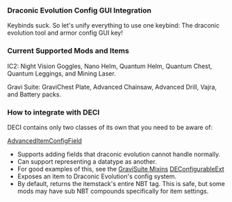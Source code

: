 ### Draconic Evolution Config GUI Integration
Keybinds suck. So let's unify everything to use one keybind: The draconic evolution tool and armor config GUI key!

### Current Supported Mods and Items
IC2: Night Vision Goggles, Nano Helm, Quantum Helm, Quantum Chest, Quantum Leggings, and Mining Laser.

Gravi Suite: GraviChest Plate, Advanced Chainsaw, Advanced Drill, Vajra, and Battery packs.

### How to integrate with DECI
DECI contains only two classes of its own that you need to be aware of:

[AdvancedItemConfigField](https://github.com/Drathonix/DEConfig-Integration/blob/main/src/main/java/com/drathonix/deconfigintegration/bridge/AdvancedItemConfigField.java)
* Supports adding fields that draconic evolution cannot handle normally.
* Can support representing a datatype as another.
* For good examples of this, see the [GraviSuite Mixins](https://github.com/Drathonix/DEConfig-Integration/tree/main/src/main/java/com/drathonix/deconfigintegration/mixins/gravisuite)
[DEConfigurableExt](https://github.com/Drathonix/DEConfig-Integration/blob/main/src/main/java/com/drathonix/deconfigintegration/bridge/DEConfigurableExt.java)
* Exposes an item to Draconic Evolution's config system.
* By default, returns the itemstack's entire NBT tag. This is safe, but some mods may have sub NBT compounds specifically for item settings.
